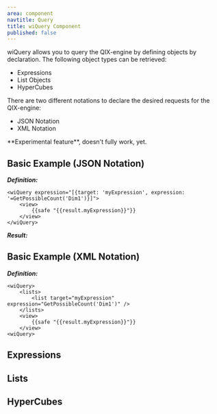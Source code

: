 ```yaml
---
area: component
navtitle: Query
title: wiQuery Component
published: false
---
```


wiQuery allows you to query the QIX-engine by defining objects by declaration.
The following object types can be retrieved:

* Expressions
* List Objects
* HyperCubes

There are two different notations to declare the desired requests for the QIX-engine:

* JSON Notation
* XML Notation

<div class="alert alert-danger">
**Experimental feature**, doesn't fully work, yet.
</div>

## Basic Example (JSON Notation)

***Definition:***

	<wiQuery expression="[{target: 'myExpression', expression: '=GetPossibleCount('Dim1')}]">
		<view>
			{{safe "{{result.myExpression}}"}}
		</view>
	</wiQuery>

***Result:***

> 

## Basic Example (XML Notation)

***Definition:***

	<wiQuery>
		<lists>
			<list target="myExpression" expression="GetPossibleCount('Dim1')" />
		</lists>
		<view>
			{{safe "{{result.myExpression}}"}}
		</view>
	<wiQuery>

## Expressions

## Lists

## HyperCubes